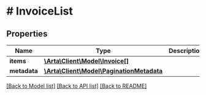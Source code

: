 # # InvoiceList

## Properties

Name | Type | Description | Notes
------------ | ------------- | ------------- | -------------
**items** | [**\Arta\Client\Model\Invoice[]**](Invoice.md) |  | [optional]
**metadata** | [**\Arta\Client\Model\PaginationMetadata**](PaginationMetadata.md) |  | [optional]

[[Back to Model list]](../../README.md#models) [[Back to API list]](../../README.md#endpoints) [[Back to README]](../../README.md)
